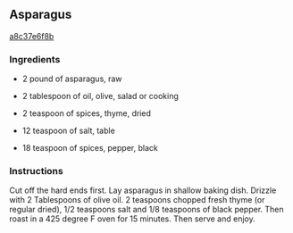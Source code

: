 ## Asparagus

[a8c37e6f8b](http://www.food.com/recipe/asparagus-214165)

### Ingredients

 - 2 pound of asparagus, raw

 - 2 tablespoon of oil, olive, salad or cooking

 - 2 teaspoon of spices, thyme, dried

 - 12 teaspoon of salt, table

 - 18 teaspoon of spices, pepper, black

### Instructions

Cut off the hard ends first. Lay asparagus in shallow baking dish. Drizzle with 2 Tablespoons of olive oil. 2 teaspoons chopped fresh thyme (or regular dried), 1/2 teaspoons salt and 1/8 teaspoons of black pepper. Then roast in a 425 degree F oven for 15 minutes. Then serve and enjoy.